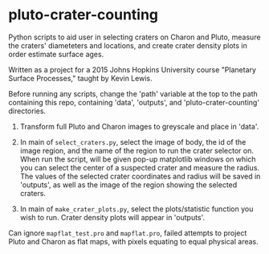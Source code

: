 # pluto-crater-counting
Python scripts to aid user in selecting craters on Charon and Pluto, measure the craters' diameteters and locations, and create crater density plots in order estimate surface ages.

Written as a project for a 2015 Johns Hopkins University course "Planetary Surface Processes," taught by Kevin Lewis. 

Before running any scripts, change the 'path' variable at the top to the path containing this repo, containing 'data', 'outputs', and 'pluto-crater-counting' directories. 

1. Transform full Pluto and Charon images to greyscale and place in 'data'.

2. In main of `select_craters.py`, select the image of body, the id of the image region, and the name of the region to run the crater selector on. When run the script, will be given pop-up matplotlib windows on which you can select the center of a suspected crater and measure the radius. The values of the selected crater coordinates and radius will be saved in 'outputs', as well as the image of the region showing the selected craters. 

3. In main of `make_crater_plots.py`, select the plots/statistic function you wish to run. Crater density plots will appear in 'outputs'.

Can ignore `mapflat_test.pro` and `mapflat.pro`, failed attempts to project Pluto and Charon as flat maps, with pixels equating to equal physical areas. 
